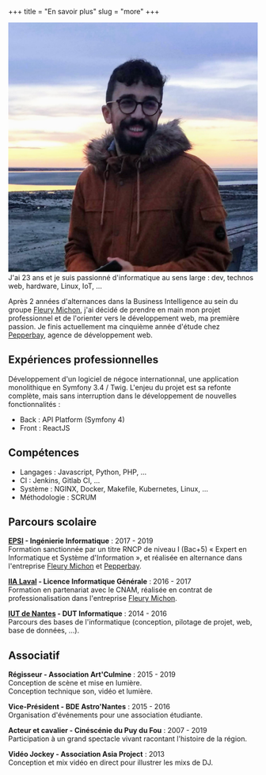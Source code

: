 +++
title = "En savoir plus"
slug = "more"
+++

<div class="avatar left">
    <img src="/img/avatar.jpg" alt="avatar">
</div>
J'ai 23 ans et je suis passionné d'informatique au sens large : dev, technos web, hardware, Linux, IoT, ...

Après 2 années d'alternances dans la Business Intelligence au sein du groupe [Fleury Michon](https://www.fleurymichon.fr/), j'ai décidé de prendre en main mon projet professionnel et de l'orienter vers le développement web, ma première passion.
Je finis actuellement ma cinquième année d'étude chez [Pepperbay](https://www.pepperbay.fr/), agence de développement web.

## Expériences professionnelles

Développement d'un logiciel de négoce internationnal, une application monolithique en Symfony 3.4 / Twig.
L'enjeu du projet est sa refonte complète, mais sans interruption dans le développement de nouvelles fonctionnalités :

- Back : API Platform (Symfony 4)
- Front : ReactJS

## Compétences

- Langages : Javascript, Python, PHP, ...
- CI : Jenkins, Gitlab CI, ...
- Système : NGINX, Docker, Makefile, Kubernetes, Linux, ...
- Méthodologie : SCRUM

## Parcours scolaire

**[EPSI](http://www.epsi.fr/) - Ingénierie Informatique** : 2017 - 2019  
Formation sanctionnée par un titre RNCP de niveau I (Bac+5) « Expert en Informatique et Système d'Information », et réalisée en alternance dans l'entreprise [Fleury Michon](https://www.fleurymichon.fr/) et [Pepperbay](https://www.pepperbay.fr/).

**[IIA Laval](http://iia-laval.fr/) - Licence Informatique Générale** : 2016 - 2017  
Formation en partenariat avec le CNAM, réalisée en contrat de professionalisation dans l'entreprise [Fleury Michon](https://www.fleurymichon.fr/).

**[IUT de Nantes](https://iutnantes.univ-nantes.fr/formations/dut-bac-2-/dut-informatique-2019469.kjsp) - DUT Informatique** : 2014 - 2016  
Parcours des bases de l'informatique (conception, pilotage de projet, web, base de données, ...).

## Associatif

**Régisseur - Association Art'Culmine** : 2015 - 2019  
Conception de scène et mise en lumière.  
Conception technique son, vidéo et lumière.

**Vice-Président - BDE Astro'Nantes** : 2015 - 2016  
Organisation d'événements pour une association étudiante.

**Acteur et cavalier - Cinéscénie du Puy du Fou** : 2007 - 2019  
Participation à un grand spectacle vivant racontant l'histoire de la région.

**Vidéo Jockey - Association Asia Project** : 2013  
Conception et mix vidéo en direct pour illustrer les mixs de DJ.
